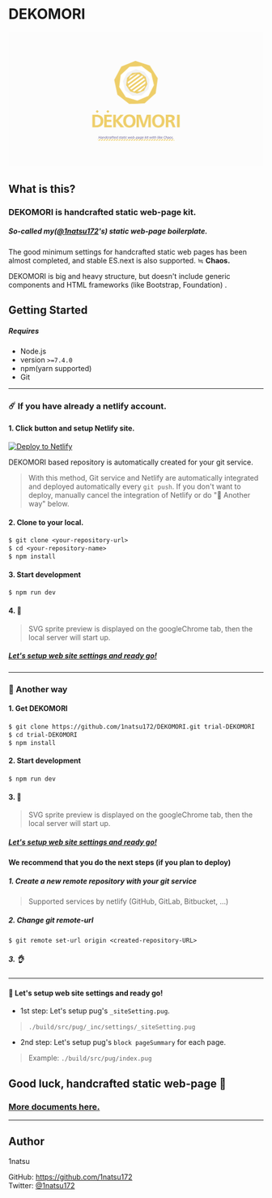 # DEKOMORI

![](build/src/assets/images/siteImage/dekomori-keyVisual@2x.png)

## What is this?

### DEKOMORI is handcrafted static web-page kit.

##### So-called my([@1natsu172](https://github.com/1natsu172)'s) static web-page boilerplate.

The good minimum settings for handcrafted static web pages has been almost completed, and stable ES.next is also supported. ≒ **Chaos.**

DEKOMORI is big and heavy structure, but doesn't include generic components and HTML frameworks (like Bootstrap, Foundation) .

## Getting Started

##### Requires

* Node.js
* version `>=7.4.0`
* npm(yarn supported)
* Git

***

### ☄️ If you have already a netlify account.

#### 1. Click button and setup Netlify site.

[![Deploy to Netlify](https://www.netlify.com/img/deploy/button.svg)](https://app.netlify.com/start/deploy?repository=https://github.com/1natsu172/DEKOMORI)

DEKOMORI based repository is automatically created for your git service.

> With this method, Git service and Netlify are automatically integrated and deployed automatically every `git push`.
If you don't want to deploy, manually cancel the integration of Netlify or do "🚀 Another way" below.

#### 2. Clone to your local.

```
$ git clone <your-repository-url>
$ cd <your-repository-name>
$ npm install
```

#### 3. Start development

```
$ npm run dev
```

#### 4. 🙆

> SVG sprite preview is displayed on the googleChrome tab, then the local server will start up.

##### [Let's setup web site settings and ready go!](#-lets-setup-web-site-settings-and-ready-go)


***

### 🚀 Another way

#### 1. Get DEKOMORI

```
$ git clone https://github.com/1natsu172/DEKOMORI.git trial-DEKOMORI
$ cd trial-DEKOMORI
$ npm install
```

#### 2. Start development

```
$ npm run dev
```

#### 3. 🙆

> SVG sprite preview is displayed on the googleChrome tab, then the local server will start up.

##### [Let's setup web site settings and ready go!](#-lets-setup-web-site-settings-and-ready-go)




#### We recommend that you do the next steps (if you plan to deploy)

##### 1. Create a new remote repository with your git service

> Supported services by netlify (GitHub, GitLab, Bitbucket, …)

##### 2. Change git remote-url

```
$ git remote set-url origin <created-repository-URL>
```

##### 3. 👌

***

#### 🔧 Let's setup web site settings and ready go!

* 1st step: Let's setup pug's `_siteSetting.pug`.

> `./build/src/pug/_inc/settings/_siteSetting.pug`

* 2nd step: Let's setup pug's `block pageSummary` for each page.

> Example: `./build/src/pug/index.pug`



## Good luck, handcrafted static web-page 💁


### [More documents here.](https://1natsu172.gitbooks.io/dekomori/content/)


***

## Author

1natsu

GitHub: https://github.com/1natsu172  
Twitter: [@1natsu172](https://twitter.com/1natsu172)
